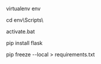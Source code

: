 virtualenv env

cd env\Scripts\

activate.bat

pip install flask

pip freeze --local > requirements.txt